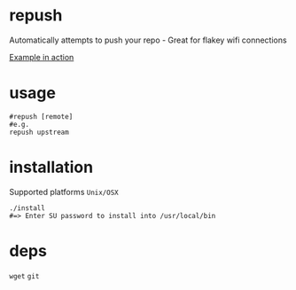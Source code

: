 repush
======

Automatically attempts to push your repo - Great for flakey wifi connections

[Example in action](http://showterm.io/3b1dc675b95402234a7f6#fast)

usage
=====

```
#repush [remote]
#e.g.
repush upstream
```

installation
======

Supported platforms `Unix/OSX`

```
./install
#=> Enter SU password to install into /usr/local/bin
```

deps
====

`wget`
`git`
